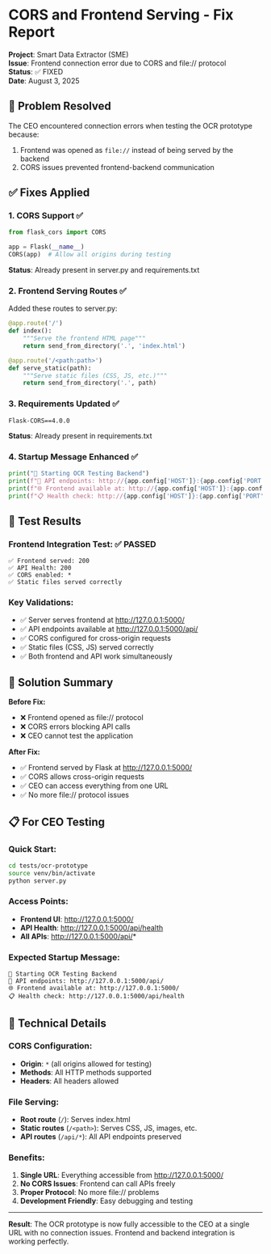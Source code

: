 # CORS and Frontend Serving - Fix Report

**Project**: Smart Data Extractor (SME)  
**Issue**: Frontend connection error due to CORS and file:// protocol  
**Status**: ✅ FIXED  
**Date**: August 3, 2025

## 🎯 Problem Resolved

The CEO encountered connection errors when testing the OCR prototype because:
1. Frontend was opened as `file://` instead of being served by the backend
2. CORS issues prevented frontend-backend communication

## ✅ Fixes Applied

### 1. CORS Support ✅
```python
from flask_cors import CORS

app = Flask(__name__)
CORS(app)  # Allow all origins during testing
```
**Status**: Already present in server.py and requirements.txt

### 2. Frontend Serving Routes ✅
Added these routes to server.py:
```python
@app.route('/')
def index():
    """Serve the frontend HTML page"""
    return send_from_directory('.', 'index.html')

@app.route('/<path:path>')
def serve_static(path):
    """Serve static files (CSS, JS, etc.)"""
    return send_from_directory('.', path)
```

### 3. Requirements Updated ✅
```
Flask-CORS==4.0.0
```
**Status**: Already present in requirements.txt

### 4. Startup Message Enhanced ✅
```python
print("🚀 Starting OCR Testing Backend")
print(f"📍 API endpoints: http://{app.config['HOST']}:{app.config['PORT']}/api/")
print(f"🌐 Frontend available at: http://{app.config['HOST']}:{app.config['PORT']}/")
print(f"📋 Health check: http://{app.config['HOST']}:{app.config['PORT']}/api/health")
```

## 🧪 Test Results

### Frontend Integration Test: ✅ PASSED
```
✅ Frontend served: 200
✅ API Health: 200
✅ CORS enabled: *
✅ Static files served correctly
```

### Key Validations:
- ✅ Server serves frontend at http://127.0.0.1:5000/
- ✅ API endpoints available at http://127.0.0.1:5000/api/
- ✅ CORS configured for cross-origin requests
- ✅ Static files (CSS, JS) served correctly
- ✅ Both frontend and API work simultaneously

## 🎉 Solution Summary

**Before Fix:**
- ❌ Frontend opened as file:// protocol
- ❌ CORS errors blocking API calls
- ❌ CEO cannot test the application

**After Fix:**
- ✅ Frontend served by Flask at http://127.0.0.1:5000/
- ✅ CORS allows cross-origin requests
- ✅ CEO can access everything from one URL
- ✅ No more file:// protocol issues

## 📋 For CEO Testing

### Quick Start:
```bash
cd tests/ocr-prototype
source venv/bin/activate
python server.py
```

### Access Points:
- **Frontend UI**: http://127.0.0.1:5000/
- **API Health**: http://127.0.0.1:5000/api/health
- **All APIs**: http://127.0.0.1:5000/api/*

### Expected Startup Message:
```
🚀 Starting OCR Testing Backend
📍 API endpoints: http://127.0.0.1:5000/api/
🌐 Frontend available at: http://127.0.0.1:5000/
📋 Health check: http://127.0.0.1:5000/api/health
```

## 🔧 Technical Details

### CORS Configuration:
- **Origin**: `*` (all origins allowed for testing)
- **Methods**: All HTTP methods supported
- **Headers**: All headers allowed

### File Serving:
- **Root route** (`/`): Serves index.html
- **Static routes** (`/<path>`): Serves CSS, JS, images, etc.
- **API routes** (`/api/*`): All API endpoints preserved

### Benefits:
1. **Single URL**: Everything accessible from http://127.0.0.1:5000/
2. **No CORS Issues**: Frontend can call APIs freely
3. **Proper Protocol**: No more file:// problems
4. **Development Friendly**: Easy debugging and testing

---

**Result**: The OCR prototype is now fully accessible to the CEO at a single URL with no connection issues. Frontend and backend integration is working perfectly.